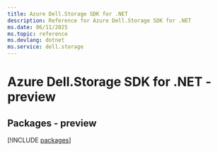 ```yaml
---
title: Azure Dell.Storage SDK for .NET
description: Reference for Azure Dell.Storage SDK for .NET
ms.date: 06/11/2025
ms.topic: reference
ms.devlang: dotnet
ms.service: dell.storage
---
```

# Azure Dell.Storage SDK for .NET - preview
## Packages - preview
[!INCLUDE [packages](dell.storage-index.md)]
